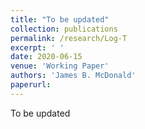 ```yaml
---
title: "To be updated"
collection: publications
permalink: /research/Log-T
excerpt: ' '
date: 2020-06-15
venue: 'Working Paper'
authors: 'James B. McDonald'
paperurl:
---
```

To be updated
